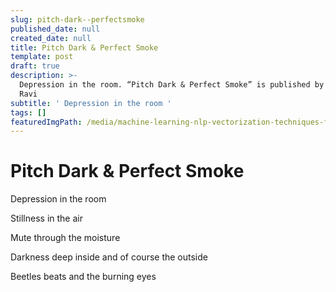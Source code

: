 ```yaml
---
slug: pitch-dark--perfectsmoke
published_date: null
created_date: null
title: Pitch Dark & Perfect Smoke
template: post
draft: true
description: >-
  Depression in the room. “Pitch Dark & Perfect Smoke” is published by Bhavani
  Ravi
subtitle: ' Depression in the room '
tags: []
featuredImgPath: /media/machine-learning-nlp-vectorization-techniques-featured.png
---
```

# Pitch Dark & Perfect Smoke

Depression in the room

Stillness in the air

Mute through the moisture

Darkness deep inside and of course the outside

Beetles beats and the burning eyes


